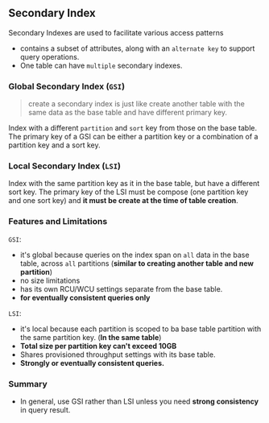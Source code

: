 ## Secondary Index
Secondary Indexes are used to facilitate various access patterns

- contains a subset of attributes, along with an `alternate key` to support query operations.
- One table can have `multiple` secondary indexes.


### Global Secondary Index (`GSI`)

> create a secondary index is just like create another table with the same data as the base table and have different primary key.

Index with a different `partition` and `sort` key from those on the base table. The primary key of a GSI can be either a partition key or a combination of a partition key and a sort key.


### Local Secondary Index (`LSI`)

Index with the same partition key as it in the base table, but have a different sort key. The primary key of the LSI must be compose (one partition key and one sort key) and **it must be create at the time of table creation**.


### Features and Limitations

`GSI`:

- it's global because queries on the index span on `all` data in the base table, across `all` partitions (**similar to creating another table and new partition**)
- no size limitations
- has its own RCU/WCU settings separate from the base table.
- **for eventually consistent queries only**



`LSI`:
- it's local because each partition is scoped to ba base table partition with the same partition key. (**In the same table**)
- **Total size per partition key can't exceed 10GB**
- Shares provisioned throughput settings with its base table.
- **Strongly or eventually consistent queries.**


### Summary
- In general, use GSI rather than LSI unless you need **strong consistency** in query result.